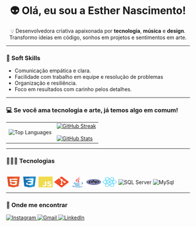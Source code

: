 <h1 align="center">👽 Olá, eu sou a Esther Nascimento!</h1>

<p align="center">
  💡 Desenvolvedora criativa apaixonada por <strong>tecnologia</strong>, <strong>música</strong> e <strong>design</strong>.<br>
   Transformo ideias em código, sonhos em projetos e sentimentos em arte.
</p>

---

### 💬 Soft Skills

- Comunicação empática e clara.
- Facilidade com trabalho em equipe e resolução de problemas  
- Organização e resiliência.  
- Foco em resultados com carinho pelos detalhes.

---

### 💻 Se você ama tecnologia e arte, já temos algo em comum!

<table>
  <tr>
    <td>
      <img src="https://github-readme-stats.vercel.app/api/top-langs/?username=esthernascimento&theme=radical&layout=donut-vertical&count_private=true&langs_count=8" alt="Top Languages"/>
    </td>
    <td>
      <a href="https://github.com/esthernascimento">
        <img src="https://github-readme-streak-stats.herokuapp.com/?user=esthernascimento&theme=radical&hide_border=true" alt="GitHub Streak"/>
      </a><br><br>
      <a href="https://github.com/esthernascimento">
        <img src="https://github-readme-stats.vercel.app/api?username=esthernascimento&show_icons=true&theme=radical&include_all_commits=true&count_private=true&hide_border=true&border_radius=16" alt="GitHub Stats"/>
      </a>
    </td>
  </tr>
</table>

---

### 👩🏻‍💻 Tecnologias

<div style="display: inline_block"><br>
  <img align="center" alt="HTML" height="30" width="40" src="https://raw.githubusercontent.com/devicons/devicon/master/icons/html5/html5-original.svg">
  <img align="center" alt="CSS" height="30" width="40" src="https://raw.githubusercontent.com/devicons/devicon/master/icons/css3/css3-original.svg">
  <img align="center" alt="JavaScript" height="30" width="40" src="https://raw.githubusercontent.com/devicons/devicon/master/icons/javascript/javascript-plain.svg">
  <img align="center" alt="Git" height="30" width="40" src="https://raw.githubusercontent.com/devicons/devicon/master/icons/git/git-plain.svg">
  <img align="center" alt="Java" height="30" width="40" src="https://raw.githubusercontent.com/devicons/devicon/master/icons/java/java-original.svg">
  <img align="center" alt="PHP" height="30" width="40" src="https://raw.githubusercontent.com/devicons/devicon/master/icons/php/php-original.svg">
  <img align="center" alt="React" height="30" width="40" src="https://raw.githubusercontent.com/devicons/devicon/master/icons/react/react-original.svg">
  <img align="center" alt="SQL Server" height="30" width="40" src="https://cdn.jsdelivr.net/gh/devicons/devicon/icons/microsoftsqlserver/microsoftsqlserver-plain.svg">
   <img align="center" alt="MySql" height="30" width="40" src="https://cdn.jsdelivr.net/gh/devicons/devicon/icons/mysql/mysql-plain.svg">
</div>

---

### 🪩 Onde me encontrar

<div>
  <a href="https://www.instagram.com/esthernascimentooficial/" target="_blank">
    <img src="https://img.shields.io/badge/-Instagram-%23e1306c?style=for-the-badge&logo=instagram&logoColor=white" alt="Instagram">
  </a>
  <a href="mailto:esthersolzinhacarambola@gmail.com" target="_blank">
    <img src="https://img.shields.io/badge/Gmail-%234caf50?style=for-the-badge&logo=gmail&logoColor=white" alt="Gmail">
  </a>
  <a href="https://www.linkedin.com/in/esthernascimentooficial" target="_blank">
    <img src="https://img.shields.io/badge/LinkedIn-%237b2cbf?style=for-the-badge&logo=linkedin&logoColor=white" alt="LinkedIn">
  </a>
</div>
